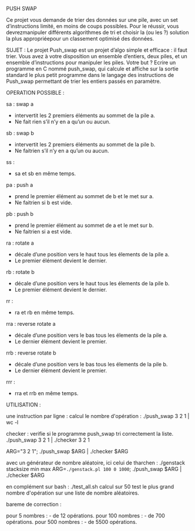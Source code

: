 PUSH SWAP


Ce projet vous demande de trier des données sur une pile, avec un set d’instructions limité, en moins de coups possibles. 
Pour le réussir, vous devrezmanipuler différents algorithmes de tri et choisir la (ou les ?) solution la plus appropriéepour un classement optimisé des données.


SUJET : 
Le projet Push_swap est un projet d’algo simple et efficace : il faut trier. 
Vous avez à votre disposition un ensemble d’entiers, deux piles, et un ensemble d’instructions pour manipuler les piles.
Votre but ? Ecrire un programme en C nommé push_swap, qui calcule et affiche sur la sortie standard 
le plus petit programme dans le langage des instructions de Push_swap permettant de trier les entiers passés en paramètre.


OPERATION POSSIBLE :

sa : swap a
- intervertit les 2 premiers éléments au sommet de la pile a. 
- Ne fait rien s’il n’y en a qu’un ou aucun.

sb : swap b
- intervertit les 2 premiers éléments au sommet de la pile b. 
- Ne faitrien s’il n’y en a qu’un ou aucun. 

ss :
- sa et sb en même temps.

pa : push a
- prend le premier élément au sommet de b et le met sur a. 
- Ne faitrien si b est vide.

pb : push b
- prend le premier élément au sommet de a et le met sur b. 
- Ne faitrien si a est vide.

ra : rotate a
- décale d’une position vers le haut tous les élements de la pile a.
- Le premier élément devient le dernier.

rb : rotate b
- décale d’une position vers le haut tous les élements de la pile b.
- Le premier élément devient le dernier.

rr :
- ra et rb en même temps.

rra : reverse rotate a
- décale d’une position vers le bas tous les élements de la pile a. 
- Le dernier élément devient le premier.

rrb : reverse rotate b
- décale d’une position vers le bas tous les élements de la pile b. 
- Le dernier élément devient le premier.

rrr :
- rra et rrb en même temps.


UTILISATION : 

une instruction par ligne : calcul le nombre d'opération : 
./push_swap 3 2 1 | wc -l


checker : verifie si le programme push_swap tri correctement la liste.
./push_swap 3 2 1 | ./checker 3 2 1

ARG="3 2 1"; ./push_swap $ARG | ./checker $ARG

avec un générateur de nombre aléatoire, ici celui de tharchen :
./genstack stacksize min max
ARG=`./genstack.pl 100 0 1000`; ./push_swap $ARG | ./checker $ARG

en complément sur bash : ./test_all.sh
calcul sur 50 test le plus grand nombre d'opération sur une liste de nombre aléatoires.

bareme de correction : 

pour 5 nombres   : - de 12   opérations.
pour 100 nombres : - de 700  opérations.
pour 500 nombres : - de 5500 opérations.